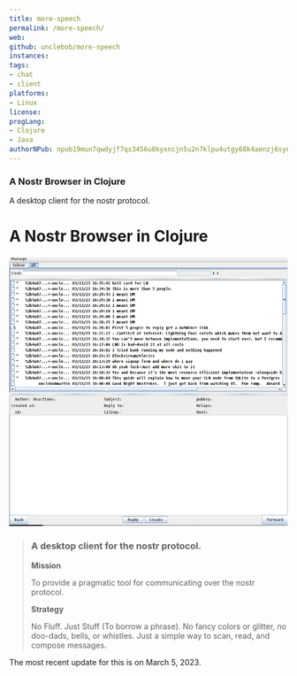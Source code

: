 ```yaml
---
title: more-speech
permalink: /more-speech/
web: 
github: unclebob/more-speech
instances:
tags:
- chat
- client
platforms:
- Linux 
license: 
progLang:
- Clojure
- Java
authorNPub: npub19mun7qwdyjf7qs3456u8kyxncjn5u2n7klpu4utgy68k4aenzj6synjnft 
---
```


### A Nostr Browser in Clojure

A desktop client for the nostr protocol.

# A Nostr Browser in Clojure

![more-speech](/images/more-speech.png)

> ### A desktop client for the nostr protocol.
>
> **Mission**
>
> To provide a pragmatic tool for communicating over the nostr protocol.
>
> **Strategy**
>
> No Fluff. Just Stuff (To borrow a phrase). No fancy colors or glitter, no doo-dads, bells, or whistles. Just a simple way to scan, read, and compose messages.

The most recent update for this is on March 5, 2023.


